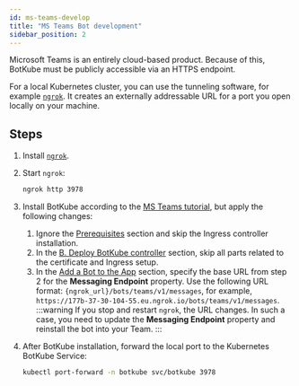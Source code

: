 ```yaml
---
id: ms-teams-develop
title: "MS Teams Bot development"
sidebar_position: 2
---
```


Microsoft Teams is an entirely cloud-based product. Because of this, BotKube must be publicly accessible via an HTTPS endpoint.

For a local Kubernetes cluster, you can use the tunneling software, for example [`ngrok`](https://ngrok.com/). It creates an externally addressable URL for a port you open locally on your machine.

## Steps

1. Install [`ngrok`](https://ngrok.com/download).
2. Start `ngrok`:
    ```bash
    ngrok http 3978
    ```
3. Install BotKube according to the [MS Teams tutorial](/installation/teams/), but apply the following changes:
    1. Ignore the [Prerequisites](/installation/teams/#prerequisites) section and skip the Ingress controller installation.
    2. In the [B. Deploy BotKube controller](/installation/teams/#b-deploy-botkube-controller) section, skip all parts related to the certificate and Ingress setup.
    3. In the [Add a Bot to the App](/installation/teams/#add-a-bot-to-the-app) section, specify the base URL from step 2 for the **Messaging Endpoint** property. Use the following URL format: `{ngrok_url}/bots/teams/v1/messages`, for example, `https://177b-37-30-104-55.eu.ngrok.io/bots/teams/v1/messages`.
:::warning
If you stop and restart `ngrok`, the URL changes. In such a case, you need to update the **Messaging Endpoint** property and reinstall the bot into your Team.
:::

4. After BotKube installation, forward the local port to the Kubernetes BotKube Service:
    ```bash
    kubectl port-forward -n botkube svc/botkube 3978
    ```
